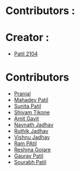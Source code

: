 # Contributors :
<!-- prettier-ignore-start -->

# Creator :
- [Patil 2104](https://github.com/Patil2104)

<!-- prettier-ignore-start -->
# Contributors 
- [Pranjal](https://github.com/pranjal22010870)
- [Mahadev Patil](https://github.com/MahadevPatil7051)
- [Sunita Patil](https://github.com/SunitaPatil7051)
- [Shivam Tikone](https://github.com/Shivam4402)
- [Amit Gavit](https://github.com/ADG31)
- [Navnath Jadhav](https://github.com/9nathdj)
- [Ruthik Jadhav](https://github.com/Ruthik130201)
- [Vishnu Jadhav](https://github.com/vj5501)
- [Ram PAtil](https://github.com/RamchandraPatil2506)
- [Reshma Gojare](https://github.com/ReshmaGojare1509)
- [Gaurav Patil](https://github.com/GauravPatil8778)
- [Sourabh Patil](https://github.com/Sourabh0407)
